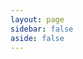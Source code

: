 ```yaml
---
layout: page
sidebar: false
aside: false
---
```


<script setup>
import Pricing from '../docs/.vitepress/theme/pricing/Pricing.vue';
</script>

<ClientOnly>
    <Pricing />
</ClientOnly>
